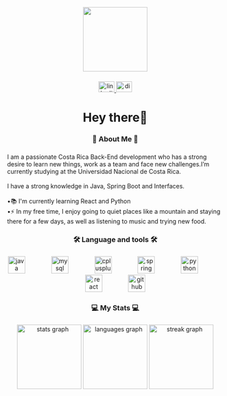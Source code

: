 <div align="center">
  <img height="150" src="https://media.tenor.com/6JptszQgCnkAAAAi/text-work.gif"  />
</div>

###

<div align="center">
  <a href="https://www.linkedin.com/in/kevin-ing-siste/" target="_blank">
    <img src="https://raw.githubusercontent.com/maurodesouza/profile-readme-generator/master/src/assets/icons/social/linkedin/default.svg" width="37" height="25" alt="linkedin logo"  />
  </a>
  <a href="kevinm328" target="_blank">
    <img src="https://raw.githubusercontent.com/maurodesouza/profile-readme-generator/master/src/assets/icons/social/discord/default.svg" width="37" height="25" alt="discord logo"  />
  </a>
</div>

###

<h1 align="center">Hey there👋</h1>

###

<h3 align="center">👾 About Me 👾</h3>

###

<p align="left">I am a passionate Costa Rica Back-End development who has a strong desire to learn new things, work as a team and face new challenges.I’m currently studying at the Universidad Nacional de Costa Rica.<br><br>I have a strong knowledge in Java, Spring Boot and Interfaces.<br><br>•📚 I'm currently learning React and Python<br>•⚡ In my free time, I enjoy going to quiet places like a mountain and staying there for a few days, as well as listening to music and trying new food.</p>

###

<h3 align="center">🛠 Language and tools 🛠</h3>

###

<div align="center">
  <img src="https://cdn.jsdelivr.net/gh/devicons/devicon/icons/java/java-original.svg" height="40" alt="java logo"  />
  <img width="53" />
  <img src="https://cdn.jsdelivr.net/gh/devicons/devicon/icons/mysql/mysql-original.svg" height="40" alt="mysql logo"  />
  <img width="53" />
  <img src="https://cdn.jsdelivr.net/gh/devicons/devicon/icons/cplusplus/cplusplus-line.svg" height="40" alt="cplusplus logo"  />
  <img width="53" />
  <img src="https://cdn.jsdelivr.net/gh/devicons/devicon/icons/spring/spring-original.svg" height="40" alt="spring logo"  />
  <img width="53" />
  <img src="https://cdn.jsdelivr.net/gh/devicons/devicon/icons/python/python-original.svg" height="40" alt="python logo"  />
  <img width="53" />
  <img src="https://cdn.jsdelivr.net/gh/devicons/devicon/icons/react/react-original.svg" height="40" alt="react logo"  />
  <img width="53" />
  <img src="https://cdn.jsdelivr.net/gh/devicons/devicon/icons/github/github-original.svg" height="40" alt="github logo"  />
</div>

###

<h3 align="center">💻 My Stats 💻</h3>

###

<div align="center">
  <img src="https://github-readme-stats.vercel.app/api?username=Kevin-M28&hide_title=false&hide_rank=false&show_icons=true&include_all_commits=true&count_private=true&disable_animations=false&theme=dracula&locale=en&hide_border=false&order=1" height="150" alt="stats graph"  />
  <img src="https://github-readme-stats.vercel.app/api/top-langs?username=Kevin-M28&locale=en&hide_title=false&layout=compact&card_width=320&langs_count=5&theme=dracula&hide_border=false&order=2" height="150" alt="languages graph"  />
  <img src="https://streak-stats.demolab.com?user=Kevin-M28&locale=en&mode=daily&theme=dracula&hide_border=false&border_radius=5&order=3" height="150" alt="streak graph"  />
</div>

###
